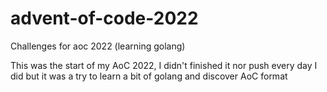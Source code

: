 # advent-of-code-2022
Challenges for aoc 2022 (learning golang)

This was the start of my AoC 2022, I didn't finished it nor push every day I did but it was a try to learn a bit of golang and discover AoC format
